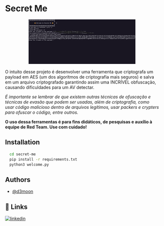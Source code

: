 # Secret Me 

<p align="center">
  <img src="/assets/picture.png" width="350" >
</p>


O intuito desse projeto é desenvolver uma ferramenta que criptografa um payload em AES (um dos algoritmos de criptografia mais seguros) e salva em um arquivo criptografado garantindo assim uma INCRÍVEL obfuscação, causando dificuldades para um AV detectar.

*É importante se lembrar de que existem outras técnicas de ofuscação e técnicas de evasão que podem ser usadas, além de criptografia, como usar código malicioso dentro de arquivos legítimos, usar packers e crypters para ofuscar o código, entre outros.*

**O uso dessa ferramentas é para fins didáticos, de pesquisas e auxílio à equipe de Red Team. Use com cuidado!**




## Installation


```bash
  cd secret-me
  pip install -r requirements.txt
  python3 welcome.py
```
    

## Authors

- [@d3moon](https://www.github.com/d3moon)


## 🔗 Links

[![linkedin](https://img.shields.io/badge/linkedin-0A66C2?style=for-the-badge&logo=linkedin&logoColor=white)](https://www.linkedin.com/in/d3moon)

